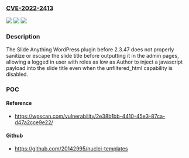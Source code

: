 ### [CVE-2022-2413](https://cve.mitre.org/cgi-bin/cvename.cgi?name=CVE-2022-2413)
![](https://img.shields.io/static/v1?label=Product&message=Slide%20Anything&color=blue)
![](https://img.shields.io/static/v1?label=Version&message=0%3C%202.3.47%20&color=brighgreen)
![](https://img.shields.io/static/v1?label=Vulnerability&message=CWE-79%20Cross-Site%20Scripting%20(XSS)&color=brighgreen)

### Description

The Slide Anything WordPress plugin before 2.3.47 does not properly sanitize or escape the slide title before outputting it in the admin pages, allowing a logged in user with roles as low as Author to inject a javascript payload into the slide title even when the unfiltered_html capability is disabled.

### POC

#### Reference
- https://wpscan.com/vulnerability/2e38b1bb-4410-45e3-87ca-d47a2cce9e22/

#### Github
- https://github.com/20142995/nuclei-templates

